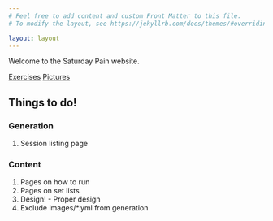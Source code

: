 ```yaml
---
# Feel free to add content and custom Front Matter to this file.
# To modify the layout, see https://jekyllrb.com/docs/themes/#overriding-theme-defaults

layout: layout
---
```


Welcome to the Saturday Pain website. 

[Exercises](/exercises/)
[Pictures](/pics/)

## Things to do!

### Generation

1. Session listing page

### Content

1. Pages on how to run
1. Pages on set lists
1. Design! - Proper design
1. Exclude images/*.yml from generation
